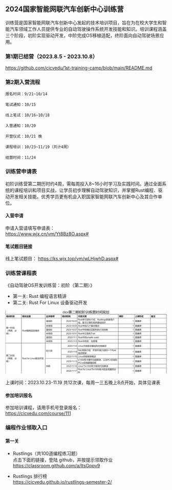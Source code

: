 
## 2024国家智能网联汽车创新中心训练营
训练营是国家智能网联汽车创新中心发起的技术培训项目，旨在为在校大学生和智能汽车领域工作人员提供专业的自动驾驶操作系统开发技能和知识。培训课程涵盖三个阶段，初阶实现驱动开发，中阶完成OS移植适配，终阶面向自动驾驶场景应用。

### 第1期已结营（2023.8.5 - 2023.10.8）
https://github.com/cicvedu/1st-training-camp/blob/main/README.md

### 第2期入营流程
```
报名时间：9/21~10/14

笔试通知：10/15

线上笔试：10/16~10/18

入营通知：10/20

开营仪式：10/21 晚

课程培训：10/23~11/19（共计4周）

结营时间：11/24
```

### 训练营申请表
初阶训练营第二期历时约4周，需每周投入8~16小时学习及实践时间。通过全面系统的课程培训和项目实战，让学员初步理解自动驾驶知识，并掌握Rust编程、驱动开发相关技能。优秀学员更有机会入职国家智能网联汽车创新中心及其合作单位。

#### 入营申请
申请入营请填写申请表：  
<https://www.wjx.cn/vm/Yt8Bz8O.aspx#>

#### 笔试题目链接
线上笔试题目：
<https://ks.wjx.top/vm/wLHjwhD.aspx#>

### 训练营课程表
《自动驾驶OS开发训练营：初阶（第二期）》  
* 第一关: Rust 编程语言精讲
* 第二关: Rust For Linux 设备驱动开发

![image](./profile/stage_2_time_list.png)

上课时间：2023.10.23-11.19 共12次课，每周一三五晚上8点开始，具体见课表

#### 参加培训报名
参加培训课程，请用手机号登录报名：  
<https://cicvedu.com/course/111>

### 编程作业领取入口
#### 第一关
* Rustlings（共100道编程练习题）  
点击下面的链接，登陆 github，并按提示领取作业  
<https://classroom.github.com/a/ItsGppv9>

* Rustlings 排行榜  
<https://cicvedu.github.io/rustlings-semester-2/>

